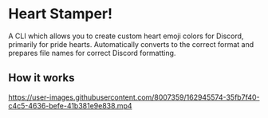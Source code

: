 # Heart Stamper!
A CLI which allows you to create custom heart emoji colors for 
Discord, primarily for pride hearts. Automatically converts to the 
correct format and prepares file names for correct Discord formatting.

## How it works

https://user-images.githubusercontent.com/8007359/162945574-35fb7f40-c4c5-4636-befe-41b381e9e838.mp4
